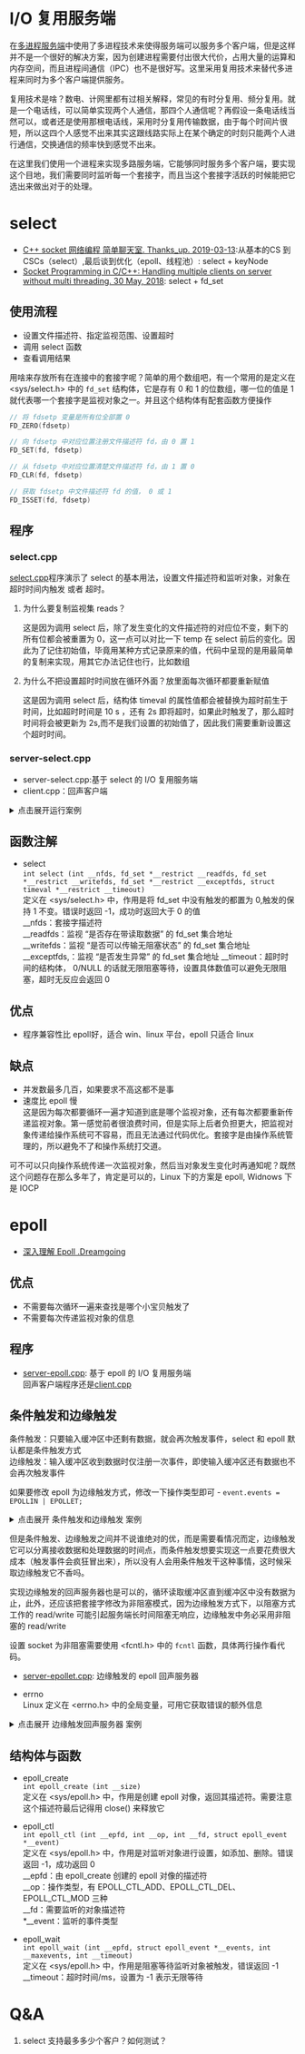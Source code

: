 # I/O 复用服务端
在[多进程服务端](../fork/README.md)中使用了多进程技术来使得服务端可以服务多个客户端，但是这样并不是一个很好的解决方案，因为创建进程需要付出很大代价，占用大量的运算和内存空间，而且进程间通信（IPC）也不是很好写。这里采用复用技术来替代多进程来同时为多个客户端提供服务。

复用技术是啥？数电、计网里都有过相关解释，常见的有时分复用、频分复用。就是一个电话线，可以简单实现两个人通信，那四个人通信呢？再假设一条电话线当然可以，或者还是使用那根电话线，采用时分复用传输数据，由于每个时间片很短，所以这四个人感觉不出来其实这跟线路实际上在某个确定的时刻只能两个人进行通信，交换通信的频率快到感觉不出来。

在这里我们使用一个进程来实现多路服务端，它能够同时服务多个客户端，要实现这个目地，我们需要同时监听每一个套接字，而且当这个套接字活跃的时候能把它选出来做出对于的处理。

# select
- [C++ socket 网络编程 简单聊天室. Thanks_up.  2019-03-13](https://www.cnblogs.com/DCD112358/p/10522172.html):从基本的CS 到 CSCs（select）,最后谈到优化（epoll、线程池）: select + keyNode
- [Socket Programming in C/C++: Handling multiple clients on server without multi threading. 30 May, 2018](https://www.geeksforgeeks.org/socket-programming-in-cc-handling-multiple-clients-on-server-without-multi-threading/): select + fd_set

## 使用流程
- 设置文件描述符、指定监视范围、设置超时  
- 调用 select 函数  
- 查看调用结果

用啥来存放所有在连接中的套接字呢？简单的用个数组吧，有一个常用的是定义在 <sys/select.h> 中的 `fd_set` 结构体，它是存有 0 和 1 的位数组，哪一位的值是 1 就代表哪一个套接字是监视对象之一。并且这个结构体有配套函数方便操作

```cpp
// 将 fdsetp 变量是所有位全部置 0
FD_ZERO(fdsetp)

// 向 fdsetp 中对应位置注册文件描述符 fd，由 0 置 1
FD_SET(fd, fdsetp) 

// 从 fdsetp 中对应位置清楚文件描述符 fd，由 1 置 0
FD_CLR(fd, fdsetp)

// 获取 fdsetp 中文件描述符 fd 的值， 0 或 1
FD_ISSET(fd, fdsetp)
```

## 程序
### select.cpp
[select.cpp](select.cpp)程序演示了 select 的基本用法，设置文件描述符和监听对象，对象在超时时间内触发 或者 超时。

1. 为什么要复制监视集 reads？

    这是因为调用 select 后，除了发生变化的文件描述符的对应位不变，剩下的所有位都会被重置为 0，这一点可以对比一下 temp 在 select 前后的变化。因此为了记住初始值，毕竟用某种方式记录原来的值，代码中呈现的是用最简单的复制来实现，用其它办法记住也行，比如数组

2. 为什么不把设置超时时间放在循环外面？放里面每次循环都要重新赋值

    这是因为调用 select 后，结构体 timeval 的属性值都会被替换为超时前生于时间，比如超时时间是 10 s ，还有 2s 即将超时，如果此时触发了，那么超时时间将会被更新为 2s,而不是我们设置的初始值了，因此我们需要重新设置这个超时时间。

### server-select.cpp
- server-select.cpp:基于 select 的 I/O 复用服务端
- client.cpp：回声客户端

<details>
<summary>点击展开运行案例</summary>

```bash
$ ./server-select
Waiting for connecting
New client：4 , IP 127.0.0.1 , Port 47056
New client：5 , IP 127.0.0.1 , Port 47058
New client：6 , IP 127.0.0.1 , Port 47060
Recv 1025 bytes: c1 . From IP 127.0.0.1 , Port 47060
Recv 1025 bytes: c2 . From IP 127.0.0.1 , Port 47060
Recv 1025 bytes: c3 . From IP 127.0.0.1 , Port 47060
Client 6 disconnect. IP 127.0.0.1 , Port 47060
Client 5 disconnect. IP 127.0.0.1 , Port 47060
Client 4 disconnect. IP 127.0.0.1 , Port 47060

# 下面是三个同时在线的客户端
$ ./client 
Input: c1
Recv 1025 bytes: c1 . From IP 127.0.0.1 , Port 8080
Input: \q
Log: Output close
Client close

$ ./client 
Input: c2
Recv 1025 bytes: c2 . From IP 127.0.0.1 , Port 8080
Input: \q
Log: Output close
Client close

$ ./client 
Input: \q
Log: Output close
Client close
[kearney@arch select-epoll]$ ./client 
Input: c3
Recv 1025 bytes: c3 . From IP 127.0.0.1 , Port 8080
Input: \q
Log: Output close
Client close
```
</details>

## 函数注解  
- select  
    `int select (int __nfds, fd_set *__restrict __readfds, fd_set *__restrict __writefds, fd_set *__restrict __exceptfds, struct timeval *__restrict __timeout)`  
    定义在 <sys/select.h> 中，作用是将 fd_set 中没有触发的都置为 0,触发的保持 1 不变。错误时返回 -1，成功时返回大于 0 的值  
    __nfds：套接字描述符  
    __readfds：监视 “是否存在带读取数据” 的 fd_set 集合地址   
	__writefds：监视 “是否可以传输无阻塞状态” 的 fd_set 集合地址   
	__exceptfds,：监视 “是否发生异常” 的 fd_set 集合地址 
	__timeout：超时时间的结构体， 0/NULL 的话就无限阻塞等待，设置具体数值可以避免无限阻塞，超时无反应会返回 0  

## 优点
- 程序兼容性比 epoll好，适合 win、linux 平台，epoll 只适合 linux

## 缺点
- 并发数最多几百，如果要求不高这都不是事
- 速度比 epoll 慢  
    这是因为每次都要循环一遍才知道到底是哪个监视对象，还有每次都要重新传递监视对象。第一感觉前者很浪费时间，但是实际上后者负担更大，把监视对象传递给操作系统可不容易，而且无法通过代码优化。套接字是由操作系统管理的，所以避免不了和操作系统打交道。

可不可以只向操作系统传递一次监视对象，然后当对象发生变化时再通知呢？既然这个问题存在那么多年了，肯定是可以的，Linux 下的方案是 epoll, Widnows 下是 IOCP

# epoll
- [深入理解 Epoll .Dreamgoing](https://zhuanlan.zhihu.com/p/93609693)

## 优点
- 不需要每次循环一遍来查找是哪个小宝贝触发了
- 不需要每次传递监视对象的信息
## 程序
- [server-epoll.cpp](server-epoll.cpp): 基于 epoll 的 I/O 复用服务端  
回声客户端程序还是[client.cpp](client.cpp)

## 条件触发和边缘触发
条件触发：只要输入缓冲区中还剩有数据，就会再次触发事件，select 和 epoll 默认都是条件触发方式  
边缘触发：输入缓冲区收到数据时仅注册一次事件，即使输入缓冲区还有数据也不会再次触发事件  

如果要修改 epoll 为边缘触发方式，修改一下操作类型即可 - `event.events = EPOLLIN | EPOLLET;`  
<details>
<summary>点击展开 条件触发和边缘触发 案例</summary>

为了更加明显的观察的条件触发的效果，最好将服务端的缓冲区改小一点，客户端的缓冲区也适当改小。下面是的案例中服务端、客户端的 `BUF_SIZE` 分别是 4、10。也就是说客户端发来一次长度为 10 B的数据时，服务端因为缓冲区收到数据就会被触发（代码第 75 行），然后调用一次 read 读取缓冲区（代码第 101 行），然而一次读取的最多只有 4 B，然后这个子程序就执行完了，这里并没有使用循环读取到没有数据为止，然后由于采用了条件触发，缓冲区还有数据没有读出来，于是再次被触发继续读取 4 B,然后还没有读完，再触发读取完剩下的 2 B。如果采取边缘触发的话，第一次读取完 4 B就完了，不会再次触发。

```bash
# 条件触发案例，服务端、客户端的 `BUF_SIZE` 分别修改为 4、10
$ ./server-epoll 
Waiting for connecting
epoll_wait awake
New client：5 , IP 127.0.0.1 , Port 51940
epoll_wait awake
Recv 4 bytes: 1234 . From IP 127.0.0.1 , Port 51940
epoll_wait awake
Recv 4 bytes: 567 . From IP 127.0.0.1 , Port 51940
epoll_wait awake
Recv 2 bytes:  . From IP 127.0.0.1 , Port 51940
epoll_wait awake
Recv 4 bytes: 123  . From IP 127.0.0.1 , Port 51940
epoll_wait awake
Recv 4 bytes: 567  . From IP 127.0.0.1 , Port 51940
epoll_wait awake
Recv 2 bytes: 9 . From IP 127.0.0.1 , Port 51940
epoll_wait awake
Client 5 disconnect. IP 127.0.0.1 , Port 51940

$ ./client 
Input: 1234567
Recv 8 bytes: 1234567 . From IP 127.0.0.1 , Port 8080
Input: 123 567 9
Recv 4 bytes:  . From IP 127.0.0.1 , Port 8080
Input: \q
Log: Output close
Client close

# 边缘触发案例，注释代码 95 行，取消 94 行的注释，S、C缓冲区大小分别是 4、10
# 可以看到这样子数据接收并不是我们想要的模样，虽然看起来都收到了，看不到的在缓冲区里
# 疑点：1. 客户端一上来就输入“\q”才会在服务端看到 disconnet,如果和服务端说了话在退出就不会看到 disconect
# 2. 客户端输入“123456789”时还正常运行，如果输入“1234567890”就会陷入疯狂输出的异常状态
$ ./server-epoll 
Waiting for connecting
epoll_wait awake    # 主套接字触发
New client：5 , IP 127.0.0.1 , Port 53144
epoll_wait awake    # 第一次客户端消息触发
Recv 4 bytes: 1234 . From IP 127.0.0.1 , Port 53144
epoll_wait awake     # 第二次客户端消息触发
Recv 4 bytes: 567 . From IP 127.0.0.1 , Port 53144
epoll_wait awake    # 客户端断开触发
Recv 4 bytes:  . From IP 127.0.0.1 , Port 53144

$ ./client 
Input: 12234567
Recv 4 bytes: 1223 . From IP 127.0.0.1 , Port 8080
Input: 123 567 9
Recv 4 bytes: 4567 . From IP 127.0.0.1 , Port 8080
Input:  \q
Log: Output close
Client close
```
</details>

但是条件触发、边缘触发之间并不说谁绝对的优，而是需要看情况而定，边缘触发它可以分离接收数据和处理数据的时间点，而条件触发想要实现这一点要花费很大成本（触发事件会疯狂冒出来），所以没有人会用条件触发干这种事情，这时候采取边缘触发它不香吗。

实现边缘触发的回声服务器也是可以的，循环读取缓冲区直到缓冲区中没有数据为止，此外，还应该把套接字修改为非阻塞模式，因为边缘触发方式下，以阻塞方式工作的 read/write 可能引起服务端长时间阻塞无响应，边缘触发中务必采用非阻塞的 read/write 

设置 socket 为非阻塞需要使用 <fcntl.h> 中的 `fcntl` 函数，具体两行操作看代码。  

- [server-epollet.cpp](server-epollet.cpp): 边缘触发的 epoll 回声服务器

- errno  
    Linux 定义在 <errno.h> 中的全局变量，可用它获取错误的额外信息

<details>
<summary>点击展开 边缘触发回声服务器 案例</summary>

TO DO：客户端退出的时候，服务端疯狂报错 Error: Receive fail: Bad file descriptor
```bash
$ ./server-epollet 
Waiting for connecting
epoll_wait awake
New client：5 , IP 127.0.0.1 , Port 54562
epoll_wait awake
Recv 4 bytes: 123 . From IP 127.0.0.1 , Port 54562
Recv 4 bytes:  . From IP 127.0.0.1 , Port 54562
Recv 2 bytes:  . From IP 127.0.0.1 , Port 54562
Error: Receive fail: Resource temporarily unavailable
没有数据可以读了
epoll_wait awake
Recv 4 bytes: 123  . From IP 127.0.0.1 , Port 54562
Recv 4 bytes: 56 8 . From IP 127.0.0.1 , Port 54562
Recv 2 bytes: 9 . From IP 127.0.0.1 , Port 54562
Error: Receive fail: Resource temporarily unavailable
没有数据可以读了
epoll_wait awake
New client：6 , IP 127.0.0.1 , Port 54570
epoll_wait awake
Recv 4 bytes: 123 . From IP 127.0.0.1 , Port 54570
Recv 4 bytes:  . From IP 127.0.0.1 , Port 54570
Recv 2 bytes:  . From IP 127.0.0.1 , Port 54570
Error: Receive fail: Resource temporarily unavailable
没有数据可以读了
epoll_wait awake
Recv 4 bytes: 8 65 . From IP 127.0.0.1 , Port 54570
Recv 4 bytes: 4 32 . From IP 127.0.0.1 , Port 54570
Recv 2 bytes: 1 . From IP 127.0.0.1 , Port 54570
Error: Receive fail: Resource temporarily unavailable
没有数据可以读了

$ ./client 
Input: \q
Log: Output close
Client close
[kearney@arch select-epoll]$ ./client 
Input: 123
Recv 8 bytes: 123 . From IP 127.0.0.1 , Port 8080
Input: 123 56 89
Recv 4 bytes:  . From IP 127.0.0.1 , Port 8080
Input: 

$ ./client 
Input: \q
Log: Output close
Client close
[kearney@arch select-epoll]$ ^C
[kearney@arch select-epoll]$ ./client 
Input: 123
Recv 4 bytes: 123 . From IP 127.0.0.1 , Port 8080
Input: 8 654 321
Recv 8 bytes:  . From IP 127.0.0.1 , Port 8080
Input: 
```
</details>

## 结构体与函数
- epoll_create    
    `int epoll_create (int __size)`  
    定义在 <sys/epoll.h> 中，作用是创建 epoll 对像，返回其描述符。需要注意这个描述符最后记得用 close() 来释放它  

- epoll_ctl  
    `int epoll_ctl (int __epfd, int __op, int __fd, struct epoll_event *__event)`  
    定义在 <sys/epoll.h> 中，作用是对监听对象进行设置，如添加、删除。错误返回 -1，成功返回 0  
    __epfd：由 epoll_create 创建的 epoll 对像的描述符  
    __op：操作类型，有 EPOLL_CTL_ADD、EPOLL_CTL_DEL、EPOLL_CTL_MOD 三种  
    __fd：需要监听的对象描述符  
    *__event：监听的事件类型

- epoll_wait  
    `int epoll_wait (int __epfd, struct epoll_event *__events, int __maxevents, int __timeout)`  
    定义在 <sys/epoll.h> 中，作用是阻塞等待监听对象被触发，错误返回 -1  
    __timeout：超时时间/ms，设置为 -1 表示无限等待

# Q&A
1. select 支持最多多少个客户？如何测试？